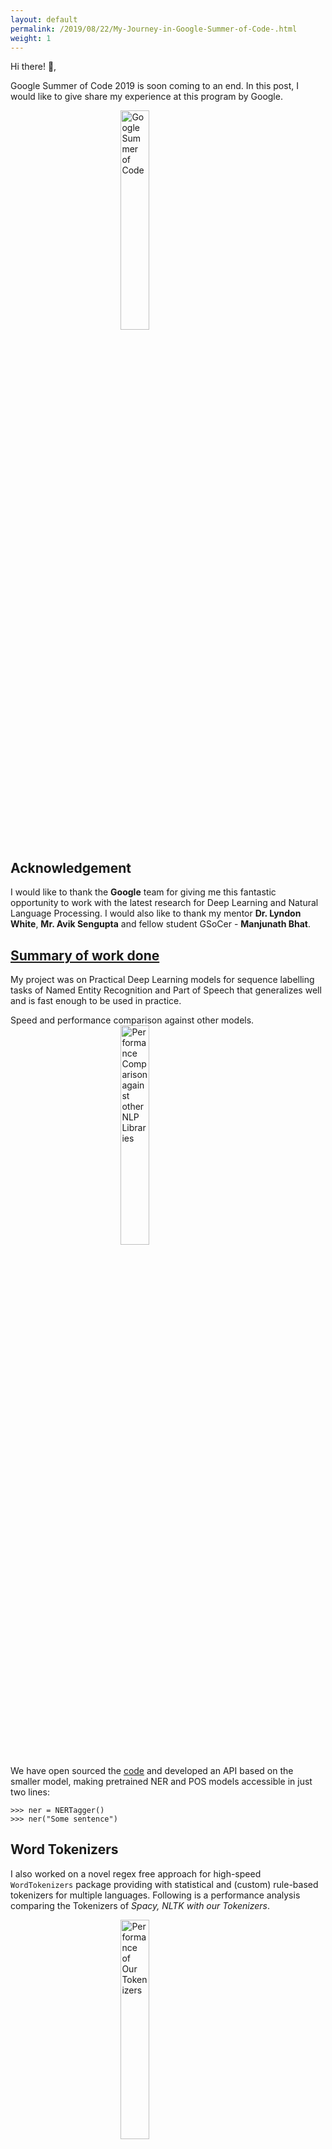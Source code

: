 ```yaml
---
layout: default
permalink: /2019/08/22/My-Journey-in-Google-Summer-of-Code-.html
weight: 1
---
```


Hi there! 👋,

Google Summer of Code 2019 is soon coming to an end.
In this post, I would like to give share my experience at this program by Google.

<style>
img {
  display: block;
  margin-left: auto;
  margin-right: auto;
  width: 30%;
  height: 30%;
}
</style>

<img src="/assets/img/gsoc_logo.png" alt="Google Summer of Code">

## Acknowledgement

I would like to thank the **Google** team for giving me this fantastic opportunity to work with the latest research for Deep Learning and Natural Language Processing.
I would also like to thank my mentor **Dr. Lyndon White**, **Mr. Avik Sengupta** and fellow student GSoCer - **Manjunath Bhat**.

## <u> Summary of work done </u>

My project was on Practical Deep Learning models for sequence labelling tasks of Named Entity Recognition and Part of Speech that generalizes well and is fast enough to be used in practice.

Speed and performance comparison against other models.
<img id="two" src="/assets/img/ner_compare.png" alt="Performance Comparison against other NLP Libraries" width="500" height="500">

We have open sourced the [code](https://github.com/Ayushk4/NER) and developed an API based on the smaller model, making pretrained NER and POS models accessible in just two lines:

`>>> ner = NERTagger()` <br>
`>>> ner("Some sentence")` <br>

## Word Tokenizers

I also worked on a novel regex free approach for high-speed `WordTokenizers` package providing with statistical and (custom) rule-based tokenizers for multiple languages.
Following is a performance analysis comparing the Tokenizers of _Spacy, NLTK with our Tokenizers_.

<img id="tffwo" src="/assets/img/tknzrs_plot.png" alt="Performance of Our Tokenizers" width="500" height="500">


